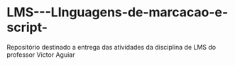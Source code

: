 # LMS---LInguagens-de-marcacao-e-script-
Repositório destinado a entrega das atividades da disciplina de LMS do professor Victor Aguiar
